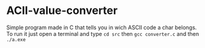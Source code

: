 # ACII-value-converter
Simple program made in C that tells you in wich ASCII code a char belongs.
To run it just open a terminal and type `cd src` then `gcc converter.c` and then `./a.exe`
